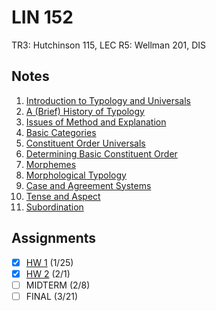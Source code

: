 # LIN 152
TR3: Hutchinson 115, LEC
R5: Wellman 201, DIS
## Notes
1. [Introduction to Typology and Universals](../notes/intro-typology-universals.md)
2. [A (Brief) History of Typology](../notes/history-of-typology.md)
3. [Issues of Method and Explanation](../notes/issues-method-explanation.md)
4. [Basic Categories](../notes/typology-categories)
5. [Constituent Order Universals](../notes/constituent-order-universals)
6. [Determining Basic Constituent Order](../notes/determining-basic-constituent-order.md)
7. [Morphemes](../notes/morphemes.md)
8. [Morphological Typology](../notes/morphological-typology.md)
9. [Case and Agreement Systems](../notes/case-agreement-systems.md)
12. [Tense and Aspect](../notes/tense-aspect.md)
15. [Subordination](../notes/subordination.md)
## Assignments
- [x] [HW 1](../assignments/pdf/lin152_hw1.pdf) (1/25)
- [x] [HW 2](../assignments/pdf/lin152_hw2.pdf) (2/1)
- [ ] MIDTERM (2/8)
- [ ] FINAL (3/21)